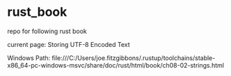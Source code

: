 # rust_book

repo for following rust book

current page: Storing UTF-8 Encoded Text

Windows Path: file:///C:/Users/joe.fitzgibbons/.rustup/toolchains/stable-x86_64-pc-windows-msvc/share/doc/rust/html/book/ch08-02-strings.html
